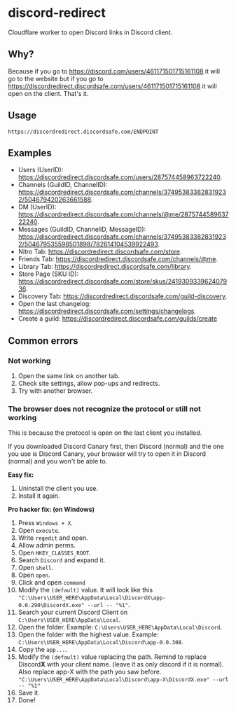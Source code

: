# discord-redirect
Cloudflare worker to open Discord links in Discord client.

## Why?
Because if you go to https://discord.com/users/461171501715161108 it will go to the website but if you go to https://discordredirect.discordsafe.com/users/461171501715161108 it will open on the client. That's it.

## Usage
`https://discordredirect.discordsafe.com/ENDPOINT`

## Examples
* Users (UserID): https://discordredirect.discordsafe.com/users/287574458963722240.
* Channels (GuildID, ChannelID): https://discordredirect.discordsafe.com/channels/374953833828319232/504679420263661588.
* DM (UserID): https://discordredirect.discordsafe.com/channels/@me/287574458963722240.
* Messages (GuildID, ChannelID, MessageID): https://discordredirect.discordsafe.com/channels/374953833828319232/504679535598501898/782614104539922493.
* Nitro Tab: https://discordredirect.discordsafe.com/store.
* Friends Tab: https://discordredirect.discordsafe.com/channels/@me.
* Library Tab: https://discordredirect.discordsafe.com/library.
* Store Page (SKU ID): https://discordredirect.discordsafe.com/store/skus/241930933962407936.
* Discovery Tab: https://discordredirect.discordsafe.com/guild-discovery.
* Open the last changelog: https://discordredirect.discordsafe.com/settings/changelogs.
* Create a guild: https://discordredirect.discordsafe.com/guilds/create

## Common errors
### Not working
1. Open the same link on another tab.
2. Check site settings, allow pop-ups and redirects.
3. Try with another browser.

### The browser does not recognize the protocol or still not working
This is because the protocol is open on the last client you installed.

If you downloaded Discord Canary first, then Discord (normal) and the one you use is Discord Canary, your browser will try to open it in Discord (normal) and you won't be able to.

**Easy fix:**
1. Uninstall the client you use.
2. Install it again.

**Pro hacker fix: (on Windows)**
1. Press `Windows + X`.
2. Open `execute`.
3. Write `regedit` and open.
4. Allow admin perms.
5. Open `HKEY_CLASSES_ROOT`.
6. Search `Discord` and expand it.
7. Open `shell`.
8. Open `open`.
9.  Click and open `command`
10. Modify the `(default)` value. It will look like this `"C:\Users\USER_HERE\AppData\Local\DiscordX\app-0.0.290\DiscordX.exe" --url -- "%1"`.
11. Search your current Discord Client on `C:\Users\USER_HERE\AppData\Local`.
12. Open the folder. Example: `C:\Users\USER_HERE\AppData\Local\Discord`.
13. Open the folder with the highest value. Example: `C:\Users\USER_HERE\AppData\Local\Discord\app-0.0.308`.
14. Copy the `app...`.
15. Modify the `(default)` value replacing the path. Remind to replace Discord**X** with your client name. (leave it as only discord if it is normal). Also replace app-X with the path you saw before. `"C:\Users\USER_HERE\AppData\Local\Discord\app-X\DiscordX.exe" --url -- "%1"`
16. Save it.
17. Done!
